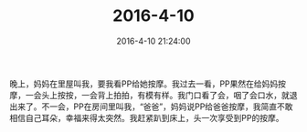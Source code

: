 ﻿---
title: "2016-4-10"
date: 2016-4-10 21:24:00
tags:
categories: 爸爸
---
晚上，妈妈在里屋叫我，要我看PP给她按摩。我过去一看，PP果然在给妈妈按摩，一会头上按按，一会背上拍拍，有模有样。我门口看了会，咽了会口水，就退出来了。不一会，PP在房间里叫我，“爸爸”，妈妈说PP给爸爸按摩，我简直不敢相信自己耳朵，幸福来得太突然。我赶紧趴到床上，头一次享受到PP的按摩。